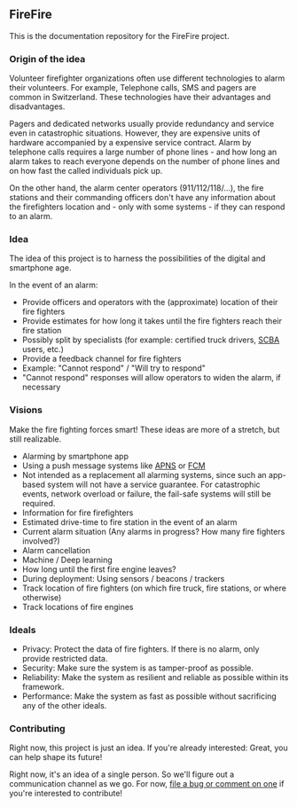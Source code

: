 ## FireFire

This is the documentation repository for the FireFire project.

### Origin of the idea

Volunteer firefighter organizations often use different technologies to alarm their volunteers. For example, Telephone calls, SMS and pagers are common in Switzerland. These technologies have their advantages and disadvantages.

Pagers and dedicated networks usually provide redundancy and service even in catastrophic situations. However, they are expensive units of hardware accompanied by a expensive service contract.
Alarm by telephone calls requires a large number of phone lines - and how long an alarm takes to reach everyone depends on the number of phone lines and on how fast the called individuals pick up.

On the other hand, the alarm center operators (911/112/118/...), the fire stations and their commanding officers don't have any information about the firefighters location and - only with some systems - if they can respond to an alarm.

### Idea

The idea of this project is to harness the possibilities of the digital and smartphone age.

In the event of an alarm:
* Provide officers and operators with the (approximate) location of their fire fighters
* Provide estimates for how long it takes until the fire fighters reach their fire station
 * Possibly split by specialists (for example: certified truck drivers, [SCBA](https://en.wikipedia.org/wiki/Self-contained_breathing_apparatus) users, etc.)
* Provide a feedback channel for fire fighters
 * Example: "Cannot respond" / "Will try to respond"
 * "Cannot respond" responses will allow operators to widen the alarm, if necessary

### Visions

Make the fire fighting forces smart!
These ideas are more of a stretch, but still realizable.

* Alarming by smartphone app
 * Using a push message systems like [APNS](https://en.wikipedia.org/wiki/Apple_Push_Notification_Service) or [FCM](https://firebase.google.com/docs/cloud-messaging/)
 * Not intended as a replacement all alarming systems, since such an app-based system will not have a service guarantee. For catastrophic events, network overload or failure, the fail-safe systems will still be required.
* Information for fire firefighters
 * Estimated drive-time to fire station in the event of an alarm
 * Current alarm situation (Any alarms in progress? How many fire fighters involved?)
 * Alarm cancellation
* Machine / Deep learning
 * How long until the first fire engine leaves?
* During deployment: Using sensors / beacons / trackers
 * Track location of fire fighters (on which fire truck, fire stations, or where otherwise)
 * Track locations of fire engines

### Ideals

* Privacy: Protect the data of fire fighters. If there is no alarm, only provide restricted data.
* Security: Make sure the system is as tamper-proof as possible.
* Reliability: Make the system as resilient and reliable as possible within its framework.
* Performance: Make the system as fast as possible without sacrificing any of the other ideals.

### Contributing

Right now, this project is just an idea.
If you're already interested: Great, you can help shape its future!

Right now, it's an idea of a single person. So we'll figure out a communication channel as we go.
For now, [file a bug or comment on one](https://github.com/firefire-ch/docs/issues) if you're interested to contribute!
